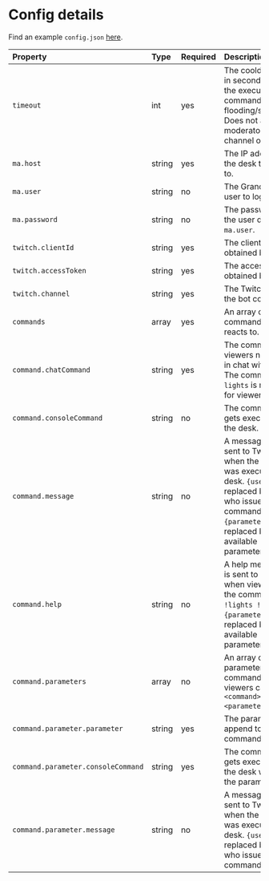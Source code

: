 # Config details

Find an example `config.json` [here](../config.json.sample).

| Property                           | Type   | Required | Description                                                                                                                                                                                                       | Default       |
|:-----------------------------------|:-------|:---------|:------------------------------------------------------------------------------------------------------------------------------------------------------------------------------------------------------------------|:--------------|
| `timeout`                          | int    | yes      | The cooldown time in seconds between the execution of any command (prevents flooding/spamming). Does not apply to moderators and channel owners.                                                                  |               |
| `ma.host`                          | string | yes      | The IP address of the desk to connect to.                                                                                                                                                                         |               |
| `ma.user`                          | string | no       | The GrandMA 2 user to log in with.                                                                                                                                                                                | administrator |
| `ma.password`                      | string | no       | The password for the user defined in `ma.user`.                                                                                                                                                                   | admin         |
| `twitch.clientId`                  | string | yes      | The client ID obtained by Twitch.                                                                                                                                                                                 |               |
| `twitch.accessToken`               | string | yes      | The access token obtained by Twitch.                                                                                                                                                                              |               |
| `twitch.channel`                   | string | yes      | The Twitch channel the bot connects to.                                                                                                                                                                           |               |
| `commands`                         | array  | yes      | An array of commands the bot reacts to.                                                                                                                                                                           |               |
| `command.chatCommand`              | string | yes      | The command viewers need to use in chat without `!`. The command `lights` is reserved for viewer help.                                                                                                            |               |
| `command.consoleCommand`           | string | no       | The command that gets executed on the desk.                                                                                                                                                                       |               |
| `command.message`                  | string | no       | A message that is sent to Twitch chat when the command was executed on the desk. `{user}` is replaced by the user who issued the command, `{parameterList}` is replaced by a list of available parameters if any. |               |
| `command.help`                     | string | no       | A help message that is sent to Twitch when viewers run the command `!lights !<command>`. `{parameterList}` is replaced by a list of available parameters if any.                                                  |               |
| `command.parameters`               | array  | no       | An array of parameters for each command so viewers can call `!<command> <parameter>`.                                                                                                                             |               |
| `command.parameter.parameter`      | string | yes      | The parameter to append to the command.                                                                                                                                                                           |               |
| `command.parameter.consoleCommand` | string | yes      | The command that gets executed on the desk when using the parameter.                                                                                                                                              |               |
| `command.parameter.message`        | string | no       | A message that is sent to Twitch chat when the parameter was executed on the desk. `{user}` gets replaced by the user who issued the command.                                                                     |               |
